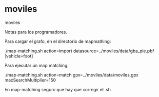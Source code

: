 # moviles
moviles

Notas para los programadores.

Para cargar el grafo, en el directorio de mapmathing:

./map-matching.sh action=import datasource=../moviles/data/gba_pie.pbf [vehicle=foot]

Para ejecutar un map matching

./map-matching.sh action=match gpx=../moviles/data/moviles.gpx maxSearchMultiplier=150

En map-matching seguro que hay que corregir el .sh


